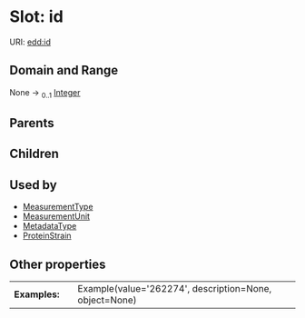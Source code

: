 
# Slot: id



URI: [edd:id](https://w3id.org/eddid)


## Domain and Range

None &#8594;  <sub>0..1</sub> [Integer](types/Integer.md)

## Parents


## Children


## Used by

 * [MeasurementType](MeasurementType.md)
 * [MeasurementUnit](MeasurementUnit.md)
 * [MetadataType](MetadataType.md)
 * [ProteinStrain](ProteinStrain.md)

## Other properties

|  |  |  |
| --- | --- | --- |
| **Examples:** | | Example(value='262274', description=None, object=None) |